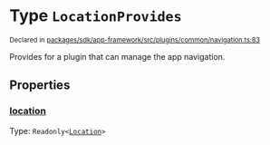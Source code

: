 # Type `LocationProvides`
<sub>Declared in [packages/sdk/app-framework/src/plugins/common/navigation.ts:83](https://github.com/dxos/dxos/blob/ec4e715a1/packages/sdk/app-framework/src/plugins/common/navigation.ts#L83)</sub>


Provides for a plugin that can manage the app navigation.

## Properties
### [location](https://github.com/dxos/dxos/blob/ec4e715a1/packages/sdk/app-framework/src/plugins/common/navigation.ts#L84)
Type: <code>Readonly&lt;[Location](/api/@dxos/app-framework/types/Location)&gt;</code>





